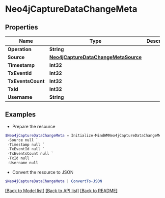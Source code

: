 # Neo4jCaptureDataChangeMeta
## Properties

Name | Type | Description | Notes
------------ | ------------- | ------------- | -------------
**Operation** | **String** |  | 
**Source** | [**Neo4jCaptureDataChangeMetaSource**](Neo4jCaptureDataChangeMetaSource.md) |  | 
**Timestamp** | **Int32** |  | 
**TxEventId** | **Int32** |  | 
**TxEventsCount** | **Int32** |  | 
**TxId** | **Int32** |  | 
**Username** | **String** |  | 

## Examples

- Prepare the resource
```powershell
$Neo4jCaptureDataChangeMeta = Initialize-MindWMNeo4jCaptureDataChangeMeta  -Operation null `
 -Source null `
 -Timestamp null `
 -TxEventId null `
 -TxEventsCount null `
 -TxId null `
 -Username null
```

- Convert the resource to JSON
```powershell
$Neo4jCaptureDataChangeMeta | ConvertTo-JSON
```

[[Back to Model list]](../README.md#documentation-for-models) [[Back to API list]](../README.md#documentation-for-api-endpoints) [[Back to README]](../README.md)

